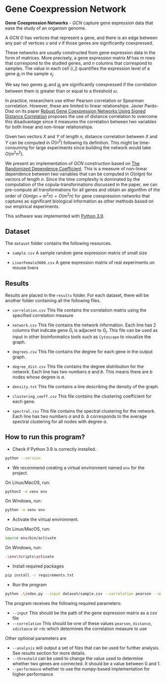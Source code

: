 # Gene Coexpression Network

**Gene Coexpression Networks** - _GCN_ capture gene expression data that ease the study of an organism genome.

A _GCN_ $G$ has vertices that represent a gene, and there is an edge between any pair of vertices $u$ and $v$ if those genes are significantly coexpressed.

These networks are usually constructed from gene expression data in the form of matrices. More precisely, a gene expression matrix $M$ has $m$ rows that correspond to the studied genes, and $n$ columns that correspond to samples. The value in each cell $(i, j)$ quantifies the expression level of a gene $g_i$ in the sample $s_j$.

We say two genes $g_i$ and $g_j$ are significantly coexpressed if the correlation between them is greater than or equal to a threshold $\omega$.

In practice, researchers use either Pearson correlation or Spearman correlation. However, these are limited to linear relationships. Javier Pardo-Diaz on its paper [Robust Gene Coexpression Networks Using Signed Distance Correlation](https://academic.oup.com/bioinformatics/article/37/14/1982/6125359?searchresult=1},%20author%20=%20{Javier%20Pardo-Diaz%20and%20Lyuba%20V%20Bozhilova%20and%20Mariano%20Beguerisse-D%C3%ADaz%20and%20Philip%20S%20Poole%20and%20Charlotte%20M%20Deane%20and%20Gesine%20Reinert) proposes the use of distance correlation to overcome this disadvantage since it measures the correlation between two variables for both linear and non-linear relationships.

Given two vectors $X$ and $Y$ of length $n$, distance correlation between $X$ and $Y$ can be computed in $O(n^2)$ following its definition. This might be time-consuming for large experiments since building the network would take $O(m^2n^2)$.

We present an implementation of _GCN_ construction based on [The Randomized Dependence Coefficient](https://arxiv.org/abs/1304.7717). This is a measure of non-linear dependence between two variables that can be computed in $O(nlgn)$ for vectors of length $n$. Since the time complexity is dominated by the computation of the copula-transformations discussed in the paper, we can pre-compute all transformations for all genes and obtain an algorithm of the order of  $O(mlgn+m^2n) = O(m^2n)$ for gene coexpression networks that captures as significant biological information as other methods based on our empirical experiments. 

This software was implemented with [Python 3.9](https://www.python.org/downloads/release/python-390/).

## Dataset

The `dataset` folder contains the following resources.

- `sample.csv` A sample random gene expression matrix of small size

- `LiverFemale3600.csv` A gene expression matrix of real experiments on mouse livers

## Results

Results are placed in the `results` folder. For each dataset, there will be another folder containing all the following files.

- `correlation.csv` This file contains the correlation matrix using the specified correlation measure

- `network.csv` This file contains the network information. Each line has 2 columns that indicate gene $G_i$ is adjacent to $G_j$. This file can be used as input in other bioinformatics tools such as `Cytoscape` to visualize the graph.

- `degrees.csv` This file contains the degree for each gene in the output graph.

- `degree_dist.csv` This file contains the degree distribution for the network. Each line has two numbers $a$ and $b$. This means there are $b$ nodes whose degree is $a$.

- `density.txt` This file contains a line describing the density of the graph.

- `clustering_coeff.csv` This file contains the clustering coefficient for each gene.

- `spectral.csv` This file contains the spectral clustering for the network. Each line has two numbers $a$ and $b$. $b$ corresponds to the average spectral clustering for all nodes with degree $a$.

## How to run this program?

- Check if Python 3.9 is correctly installed.

```sh
python --version
```

- We recommend creating a virtual environment named `env` for the project.

On Linux/MacOS, run:

```sh
python3 -m venv env
```

On Windows, run:

```sh
python -m venv env
```

- Activate the virtual environment.

On Linux/MacOS, run:

```sh
source env/bin/activate
```

On Windows, run:

```sh
.\env\Scripts\activate
```

- Install required packages

```sh
pip install -r requirements.txt
```

- Run the program

```sh
python .\index.py --input dataset/sample.csv --correlation pearson --analysis
```

The program receives the following required parameters:

- `--input` This should be the path of the gene expression matrix as a csv file
- `--correlation` This should be one of these values `pearson`, `distance`, `sdistance` or `rdc` which determines the correlation measure to use

Other optional parameters are

- `--analysis` will output a set of files that can be used for further analysis. See results section for more details.
- `--threshold` can be used to change the value used to determine whether two genes are connected. It should be a value between 0 and 1.
- `--performance` whether to use the numpy-based implementation for higher performance
